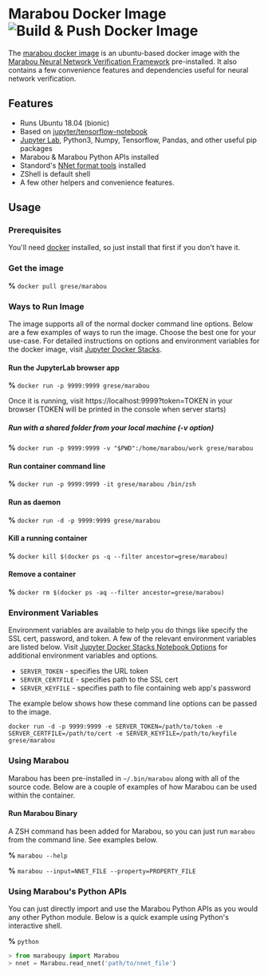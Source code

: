 # Marabou Docker Image ![Build & Push Docker Image](https://github.com/grese/marabou-docker/workflows/Build%20&%20Push%20Docker%20Image/badge.svg)

The [marabou docker image](https://hub.docker.com/r/grese/marabou) is an ubuntu-based docker image with the [Marabou Neural Network Verification Framework](https://github.com/NeuralNetworkVerification/Marabou.git) pre-installed. It also contains a few convenience features and dependencies useful for neural network verification.

## Features

* Runs Ubuntu 18.04 (bionic)
* Based on [jupyter/tensorflow-notebook](https://hub.docker.com/r/jupyter/tensorflow-notebook)
* [Jupyter Lab](https://jupyter.org), Python3, Numpy, Tensorflow, Pandas, and other useful pip packages
* Marabou & Marabou Python APIs installed
* Standord's [NNet format tools](https://github.com/sisl/NNet) installed
* ZShell is default shell
* A few other helpers and convenience features.

## Usage

### Prerequisites

You'll need [docker](https://www.docker.com/products/docker-desktop) installed, so just install that first if you don't have it.

### Get the image

**%** `docker pull grese/marabou`

### Ways to Run Image

The image supports all of the normal docker command line options. Below are a few examples of ways to run the image. Choose the best one for your use-case. For detailed instructions on options and environment variables for the docker image, visit [Jupyter Docker Stacks](https://jupyter-docker-stacks.readthedocs.io/en/latest/).

#### Run the JupyterLab browser app

**%** `docker run -p 9999:9999 grese/marabou`

Once it is running, visit https://localhost:9999?token=TOKEN in your browser (TOKEN will be printed in the console when server starts)

##### Run with a shared folder from your local machine (-v option)

**%** `docker run -p 9999:9999 -v "$PWD":/home/marabou/work grese/marabou`

#### Run container command line

**%** `docker run -p 9999:9999 -it grese/marabou /bin/zsh`

#### Run as daemon

**%** `docker run -d -p 9999:9999 grese/marabou`

#### Kill a running container

**%** `docker kill $(docker ps -q --filter ancestor=grese/marabou)`

#### Remove a container

**%** `docker rm $(docker ps -aq --filter ancestor=grese/marabou)`

### Environment Variables

Environment variables are available to help you do things like specify the SSL cert, password, and token. A few of the relevant environment variables are listed below. Visit [Jupyter Docker Stacks Notebook Options](https://jupyter-docker-stacks.readthedocs.io/en/latest/using/common.html#notebook-options) for additional environment variables and options.

* `SERVER_TOKEN` - specifies the URL token
* `SERVER_CERTFILE` - specifies path to the SSL cert
* `SERVER_KEYFILE` - specifies path to file containing web app's password

The example below shows how these command line options can be passed to the image.

`docker run -d -p 9999:9999 -e SERVER_TOKEN=/path/to/token -e SERVER_CERTFILE=/path/to/cert -e SERVER_KEYFILE=/path/to/keyfile grese/marabou`

### Using Marabou

Marabou has been pre-installed in `~/.bin/marabou` along with all of the source code. Below are a couple of examples of how Marabou can be used within the container.

#### Run Marabou Binary

A ZSH command has been added for Marabou, so you can just run `marabou` from the command line. See examples below.

**%** `marabou --help`

**%** `marabou --input=NNET_FILE --property=PROPERTY_FILE`

### Using Marabou's Python APIs

You can just directly import and use the Marabou Python APIs as you would any other Python module. Below is a quick example using Python's interactive shell.

**%** `python`

```python
> from maraboupy import Marabou
> nnet = Marabou.read_nnet('path/to/nnet_file')
```
